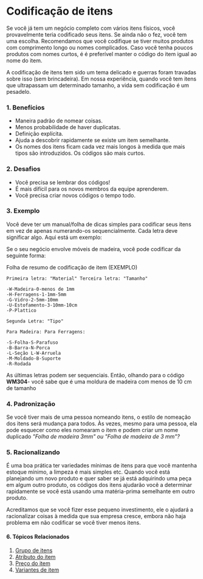 # Codificação de itens



Se você já tem um negócio completo com vários itens físicos,
você provavelmente teria codificado seus itens. Se ainda não o fez, você tem uma escolha.
Recomendamos que você codifique se tiver muitos produtos com comprimento longo ou
nomes complicados. Caso você tenha poucos produtos com nomes curtos, é
é preferível manter o código do item igual ao nome do item.


A codificação de itens tem sido um tema delicado e guerras foram travadas sobre isso
(sem brincadeira). Em nossa experiência, quando você tem itens que ultrapassam um determinado
tamanho, a vida sem codificação é um pesadelo.


### 1. Benefícios


* Maneira padrão de nomear coisas.
* Menos probabilidade de haver duplicatas.
* Definição explícita.
* Ajuda a descobrir rapidamente se existe um item semelhante.
* Os nomes dos itens ficam cada vez mais longos à medida que mais tipos são introduzidos. Os códigos são mais curtos.


### 2. Desafios


* Você precisa se lembrar dos códigos!
* É mais difícil para os novos membros da equipe aprenderem.
* Você precisa criar novos códigos o tempo todo.


### 3. Exemplo


Você deve ter um manual/folha de dicas simples para codificar seus itens em vez de
apenas numerando-os sequencialmente. Cada letra deve significar algo. Aqui está
um exemplo:


Se o seu negócio envolve móveis de madeira, você pode codificar da seguinte forma:


Folha de resumo de codificação de item (EXEMPLO)



```
Primeira letra: "Material" Terceira letra: "Tamanho"

-W-Madeira-0-menos de 1mm
-H-Ferragens-1-1mm-5mm
-G-Vidro-2-5mm-10mm
-U-Estofamento-3-10mm-10cm
-P-Plattico

Segunda Letra: "Tipo"

Para Madeira: Para Ferragens:

-S-Folha-S-Parafuso
-B-Barra-N-Porca
-L-Seção L-W-Arruela
-M-Moldado-B-Suporte
-R-Rodada

```

As últimas letras podem ser sequenciais. Então, olhando para o código **WM304**-
você sabe que é uma moldura de madeira com menos de 10 cm de tamanho


### 4. Padronização


Se você tiver mais de uma pessoa nomeando itens, o estilo de nomeação dos itens será
mudança para todos. Às vezes, mesmo para uma pessoa, ela pode esquecer como
eles nomearam o item e podem criar um nome duplicado *"Folha de madeira 3mm" ou
"Folha de madeira de 3 mm"?*


### 5. Racionalizando


É uma boa prática ter variedades mínimas de itens para que você mantenha
estoque mínimo, a limpeza é mais simples etc. Quando você está planejando um novo
produto e quer saber se já está adquirindo uma peça em algum
outro produto, os códigos dos itens ajudarão você a determinar rapidamente se você está usando
uma matéria-prima semelhante em outro produto.


Acreditamos que se você fizer esse pequeno investimento, ele o ajudará a racionalizar
coisas à medida que sua empresa cresce, embora não haja problema em não codificar se você tiver menos
itens.


#### 6. Tópicos Relacionados


1. [Grupo de itens](/docs/pt/stock/item-group)
2. [Atributo do item](/docs/pt/stock/item-attribute)
3. [Preço do item](/docs/pt/stock/item-price)
4. [Variantes de item](/docs/pt/stock/item-variants)



